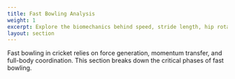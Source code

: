 ```yaml
---
title: Fast Bowling Analysis
weight: 1
excerpt: Explore the biomechanics behind speed, stride length, hip rotation, and release angle in pace bowlers.
layout: section
---
```


Fast bowling in cricket relies on force generation, momentum transfer, and full-body coordination. This section breaks down the critical phases of fast bowling.

